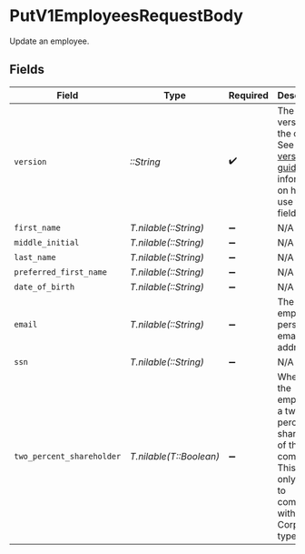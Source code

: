 # PutV1EmployeesRequestBody

Update an employee.


## Fields

| Field                                                                                                                                                                         | Type                                                                                                                                                                          | Required                                                                                                                                                                      | Description                                                                                                                                                                   |
| ----------------------------------------------------------------------------------------------------------------------------------------------------------------------------- | ----------------------------------------------------------------------------------------------------------------------------------------------------------------------------- | ----------------------------------------------------------------------------------------------------------------------------------------------------------------------------- | ----------------------------------------------------------------------------------------------------------------------------------------------------------------------------- |
| `version`                                                                                                                                                                     | *::String*                                                                                                                                                                    | :heavy_check_mark:                                                                                                                                                            | The current version of the object. See the [versioning guide](https://docs.gusto.com/embedded-payroll/docs/versioning#object-layer) for information on how to use this field. |
| `first_name`                                                                                                                                                                  | *T.nilable(::String)*                                                                                                                                                         | :heavy_minus_sign:                                                                                                                                                            | N/A                                                                                                                                                                           |
| `middle_initial`                                                                                                                                                              | *T.nilable(::String)*                                                                                                                                                         | :heavy_minus_sign:                                                                                                                                                            | N/A                                                                                                                                                                           |
| `last_name`                                                                                                                                                                   | *T.nilable(::String)*                                                                                                                                                         | :heavy_minus_sign:                                                                                                                                                            | N/A                                                                                                                                                                           |
| `preferred_first_name`                                                                                                                                                        | *T.nilable(::String)*                                                                                                                                                         | :heavy_minus_sign:                                                                                                                                                            | N/A                                                                                                                                                                           |
| `date_of_birth`                                                                                                                                                               | *T.nilable(::String)*                                                                                                                                                         | :heavy_minus_sign:                                                                                                                                                            | N/A                                                                                                                                                                           |
| `email`                                                                                                                                                                       | *T.nilable(::String)*                                                                                                                                                         | :heavy_minus_sign:                                                                                                                                                            | The employee's personal email address.                                                                                                                                        |
| `ssn`                                                                                                                                                                         | *T.nilable(::String)*                                                                                                                                                         | :heavy_minus_sign:                                                                                                                                                            | N/A                                                                                                                                                                           |
| `two_percent_shareholder`                                                                                                                                                     | *T.nilable(T::Boolean)*                                                                                                                                                       | :heavy_minus_sign:                                                                                                                                                            | Whether the employee is a two percent shareholder of the company. This field only applies to companies with an S-Corp entity type.                                            |
